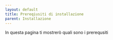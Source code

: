 ```yaml
---
layout: default
title: Prereqiusiti di installazione
parent: Installazione
---
```



In questa pagina ti mostrerò quali sono i prerequsiti
